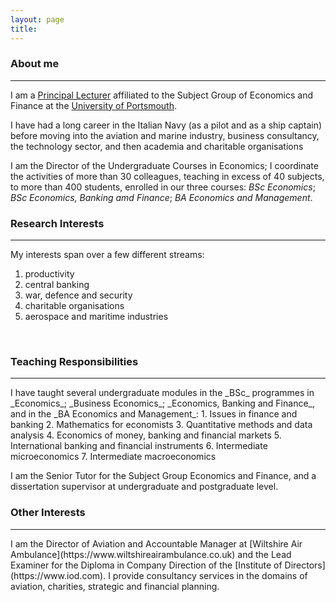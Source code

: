 ```yaml
---
layout: page
title: 
---
```


<h3 id="About me">About me</h3>
<hr />

I am a [Principal Lecturer](https://researchportal.port.ac.uk/portal/en/persons/giorgio-bendoni(f78fd62b-bcbd-478c-a975-3f155aef6504).html) affiliated to the Subject Group of Economics and Finance at the [University of Portsmouth](https://www.port.ac.uk).

I have had a long career in the Italian Navy (as a pilot and as a ship captain) before moving into the aviation and marine industry, business consultancy, the technology sector, and then academia and charitable organisations

I am the Director of the Undergraduate Courses in Economics; I coordinate the activities of more than 30 colleagues, teaching in excess of 40 subjects, to more than 400 students, enrolled in our three courses: _BSc Economics_; _BSc Economics, Banking amd Finance_; _BA Economics and Management_.

<h3 id="Research interest">Research Interests</h3>
<hr />

My interests span over a few different streams:
1. productivity
2. central banking
3. war, defence and security
4. charitable organisations
5. aerospace and maritime industries  
<br>

<h3 id="Teaching Responsibilities">Teaching Responsibilities</h3>
<hr />
I have taught several undergraduate modules in the _BSc_ programmes in _Economics_; _Business Economics_; _Economics, Banking and Finance_, and in the _BA Economics and Management_:
1. Issues in finance and banking
2. Mathematics for economists
3. Quantitative methods and data analysis
4. Economics of money, banking and financial markets
5. International banking and financial instruments
6. Intermediate microeconomics
7. Intermediate macroeconomics

I am the Senior Tutor for the Subject Group Economics and Finance, and a dissertation supervisor at undergraduate and postgraduate level.
<br>

<h3 id="Other Interests">Other Interests</h3>
<hr />
I am the Director of Aviation and Accountable Manager at [Wiltshire Air Ambulance](https://www.wiltshireairambulance.co.uk) and the Lead Examiner for the Diploma in Company Direction of the [Institute of Directors](https://www.iod.com). I provide consultancy services in the domains of aviation, charities, strategic and financial planning.
